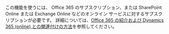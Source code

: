 この機能を使うには、 Office 365 のサブスクリプション、または SharePoint Online または Exchange Online などのオンライン サービスに対するサブスクリプションが必要です。 詳細については、[Office 365 の紹介および Dynamics 365 (online) との関連付けの方法](https://docs.microsoft.com/dynamics365/customer-engagement/admin/what-office-365-how-does-relate)を参照してください。